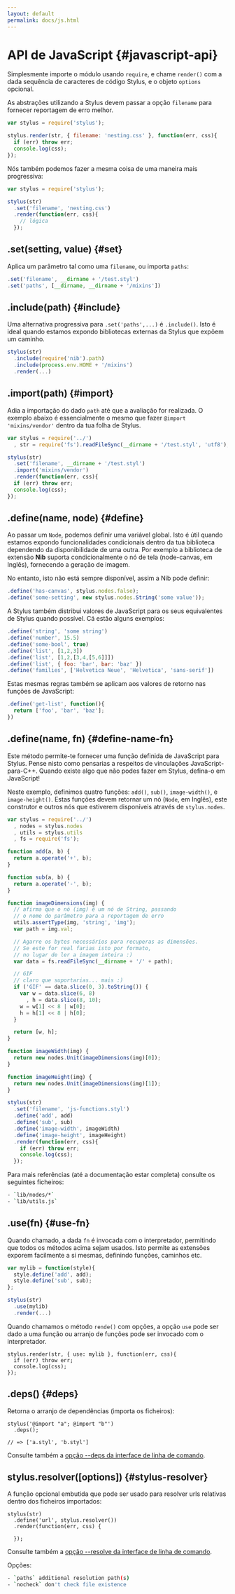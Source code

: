 ```yaml
---
layout: default
permalink: docs/js.html
---
```


# API de JavaScript {#javascript-api}

Simplesmente importe o módulo usando `require`, e chame `render()` com a dada sequência de caracteres de código Stylus, e o objeto `options` opcional.

As abstrações utilizando a Stylus devem passar a opção `filename` para fornecer reportagem de erro melhor.

```js
var stylus = require('stylus');

stylus.render(str, { filename: 'nesting.css' }, function(err, css){
  if (err) throw err;
  console.log(css);
});
```

Nós também podemos fazer a mesma coisa de uma maneira mais progressiva:

```js
var stylus = require('stylus');

stylus(str)
  .set('filename', 'nesting.css')
  .render(function(err, css){
    // lógica
  });
```

## .set(setting, value) {#set}

Aplica um parâmetro tal como uma `filename`, ou importa `paths`:

```js
.set('filename', __dirname + '/test.styl')
.set('paths', [__dirname, __dirname + '/mixins'])
```
## .include(path) {#include}

Uma alternativa progressiva para `.set('paths',...)` é `.include()`. Isto é ideal quando estamos expondo bibliotecas externas da Stylus que expõem um caminho.

```js
stylus(str)
  .include(require('nib').path)
  .include(process.env.HOME + '/mixins')
  .render(...)
```

## .import(path) {#import}

Adia a importação do dado `path` até que a avaliação for realizada. O exemplo abaixo é essencialmente o mesmo que fazer `@import 'mixins/vendor'` dentro da tua folha de Stylus.

```js
var stylus = require('../')
  , str = require('fs').readFileSync(__dirname + '/test.styl', 'utf8');

stylus(str)
  .set('filename', __dirname + '/test.styl')
  .import('mixins/vendor')
  .render(function(err, css){
  if (err) throw err;
  console.log(css);
});
```

## .define(name, node) {#define}

Ao passar um `Node`, podemos definir uma variável global. Isto é útil quando estamos expondo funcionalidades condicionais dentro da tua biblioteca dependendo da disponibilidade de uma outra. Por exemplo a biblioteca de extensão **Nib** suporta condicionalmente o nó de tela (node-canvas, em Inglês), fornecendo a geração de imagem.

No entanto, isto não está sempre disponível, assim a Nib pode definir:

```js
.define('has-canvas', stylus.nodes.false);
.define('some-setting', new stylus.nodes.String('some value'));
```

A Stylus também distribui valores de JavaScript para os seus equivalentes de Stylus quando possível. Cá estão alguns exemplos:

```js
.define('string', 'some string')
.define('number', 15.5)
.define('some-bool', true)
.define('list', [1,2,3])
.define('list', [1,2,[3,4,[5,6]]])
.define('list', { foo: 'bar', bar: 'baz' })
.define('families', ['Helvetica Neue', 'Helvetica', 'sans-serif'])
```

Estas mesmas regras também se aplicam aos valores de retorno nas funções de JavaScript:

```js
.define('get-list', function(){
  return ['foo', 'bar', 'baz'];
})
```

## .define(name, fn) {#define-name-fn}

Este método permite-te fornecer uma função definida de JavaScript para Stylus. Pense nisto como pensarias a respeitos de vinculações JavaScript-para-C++. Quando existe algo que não podes fazer em Stylus, defina-o em JavaScript!

Neste exemplo, definimos quatro funções: `add()`, `sub()`, `image-width()`, e `image-height()`. Estas funções devem retornar um nó (`Node`, em Inglês), este construtor e outros nós que estiverem disponíveis através de `stylus.nodes`.

```js
var stylus = require('../')
  , nodes = stylus.nodes
  , utils = stylus.utils
  , fs = require('fs');

function add(a, b) {
  return a.operate('+', b);
}

function sub(a, b) {
  return a.operate('-', b);
}

function imageDimensions(img) {
  // afirma que o nó (img) é um nó de String, passando
  // o nome do parâmetro para a reportagem de erro
  utils.assertType(img, 'string', 'img');
  var path = img.val;

  // Agarre os bytes necessários para recuperas as dimensões.
  // Se este for real farias isto por formato,
  // no lugar de ler a imagem inteira :)
  var data = fs.readFileSync(__dirname + '/' + path);

  // GIF
  // claro que suportarias... mais :)
  if ('GIF' == data.slice(0, 3).toString()) {
    var w = data.slice(6, 8)
      , h = data.slice(8, 10);
    w = w[1] << 8 | w[0];
    h = h[1] << 8 | h[0];
  }

  return [w, h];
}

function imageWidth(img) {
  return new nodes.Unit(imageDimensions(img)[0]);
}

function imageHeight(img) {
  return new nodes.Unit(imageDimensions(img)[1]);
}

stylus(str)
  .set('filename', 'js-functions.styl')
  .define('add', add)
  .define('sub', sub)
  .define('image-width', imageWidth)
  .define('image-height', imageHeight)
  .render(function(err, css){
    if (err) throw err;
    console.log(css);
  });
```

Para mais referências (até a documentação estar completa) consulte os seguintes ficheiros:

```bash
- `lib/nodes/*`
- `lib/utils.js`
```

## .use(fn) {#use-fn}

Quando chamado, a dada `fn` é invocada com o interpretador, permitindo que todos os métodos acima sejam usados. Isto permite as extensões exporem facilmente a si mesmas, definindo funções, caminhos etc.

```js
var mylib = function(style){
  style.define('add', add);
  style.define('sub', sub);
};

stylus(str)
  .use(mylib)
  .render(...)
```

Quando chamamos o método `rende()` com opções, a opção `use` pode ser dado a uma função ou arranjo de funções pode ser invocado com o interpretador.

```stylus
stylus.render(str, { use: mylib }, function(err, css){
  if (err) throw err;
  console.log(css);
});
```

## .deps() {#deps}

Retorna o arranjo de dependências (importa os ficheiros):

```stylus
stylus('@import "a"; @import "b"')
  .deps();

// => ['a.styl', 'b.styl']
```

Consulte também a [opção --deps da interface de linha de comando](https://stylus-lang.com/docs/executable.html#list-dependencies).

## stylus.resolver([options]) {#stylus-resolver}

A função opcional embutida que pode ser usado para resolver urls relativas dentro dos ficheiros importados:

```stylus
stylus(str)
  .define('url', stylus.resolver())
  .render(function(err, css) {

  });
```

Consulte também a [opção --resolve da interface de linha de comando](https://stylus-lang.com/docs/executable.html#resolving-relative-urls-inside-imports).

Opções:

```bash
- `paths` additional resolution path(s)
- `nocheck` don't check file existence
```
